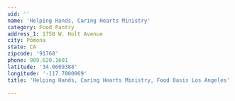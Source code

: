 ```yaml
---
uid: ''
name: 'Helping Hands, Caring Hearts Ministry'
category: Food Pantry
address_1: 1750 W. Holt Avenue
city: Pomona
state: CA
zipcode: '91768'
phone: 909.620.1601
latitude: '34.0609388'
longitude: '-117.7800069'
title: 'Helping Hands, Caring Hearts Ministry, Food Oasis Los Angeles'

---
```

